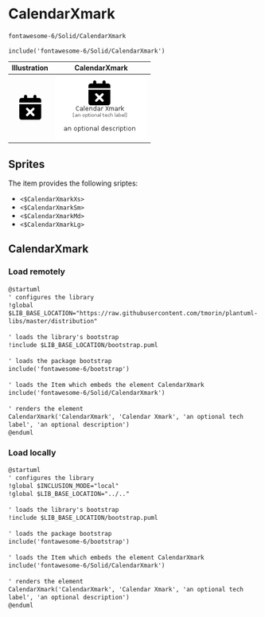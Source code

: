 # CalendarXmark


```text
fontawesome-6/Solid/CalendarXmark
```

```text
include('fontawesome-6/Solid/CalendarXmark')
```



| Illustration | CalendarXmark |
| :---: | :---: |
| ![illustration for Illustration](../../fontawesome-6/Solid/CalendarXmark.png) | ![illustration for CalendarXmark](../../fontawesome-6/Solid/CalendarXmark.Local.png) |



## Sprites
The item provides the following sriptes:

- `<$CalendarXmarkXs>`
- `<$CalendarXmarkSm>`
- `<$CalendarXmarkMd>`
- `<$CalendarXmarkLg>`





## CalendarXmark

### Load remotely
```plantuml
@startuml
' configures the library
!global $LIB_BASE_LOCATION="https://raw.githubusercontent.com/tmorin/plantuml-libs/master/distribution"

' loads the library's bootstrap
!include $LIB_BASE_LOCATION/bootstrap.puml

' loads the package bootstrap
include('fontawesome-6/bootstrap')

' loads the Item which embeds the element CalendarXmark
include('fontawesome-6/Solid/CalendarXmark')

' renders the element
CalendarXmark('CalendarXmark', 'Calendar Xmark', 'an optional tech label', 'an optional description')
@enduml
```

### Load locally
```plantuml
@startuml
' configures the library
!global $INCLUSION_MODE="local"
!global $LIB_BASE_LOCATION="../.."

' loads the library's bootstrap
!include $LIB_BASE_LOCATION/bootstrap.puml

' loads the package bootstrap
include('fontawesome-6/bootstrap')

' loads the Item which embeds the element CalendarXmark
include('fontawesome-6/Solid/CalendarXmark')

' renders the element
CalendarXmark('CalendarXmark', 'Calendar Xmark', 'an optional tech label', 'an optional description')
@enduml
```

